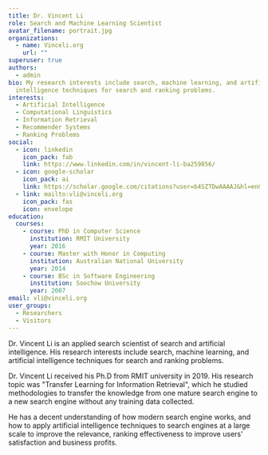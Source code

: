 ```yaml
---
title: Dr. Vincent Li
role: Search and Machine Learning Scientist
avatar_filename: portrait.jpg
organizations:
  - name: Vinceli.org
    url: ""
superuser: true
authors:
  - admin
bio: My research interests include search, machine learning, and artificial
  intelligence techniques for search and ranking problems.
interests:
  - Artificial Intelligence
  - Computational Linguistics
  - Information Retrieval
  - Recommender Systems
  - Ranking Problems
social:
  - icon: linkedin
    icon_pack: fab
    link: https://www.linkedin.com/in/vincent-li-ba259856/
  - icon: google-scholar
    icon_pack: ai
    link: https://scholar.google.com/citations?user=b4SZTDwAAAAJ&hl=en&authuser=4
  - link: mailto:vli@vinceli.org
    icon_pack: fas
    icon: envelope
education:
  courses:
    - course: PhD in Computer Science
      institution: RMIT University
      year: 2016
    - course: Master with Honor in Computing
      institution: Australian National University
      year: 2014
    - course: BSc in Software Engineering
      institution: Soochow University
      year: 2007
email: vli@vinceli.org
user_groups:
  - Researchers
  - Visitors
---
```

Dr. Vincent Li is an applied search scientist of search and artificial intelligence. His research interests include search, machine learning, and artificial intelligence techniques for search and ranking problems.

Dr. Vincent Li received his Ph.D from RMIT university in 2019. His research topic was "Transfer Learning for Information Retrieval", which he studied methodologies to transfer the knowledge from one mature search engine to a new search engine without any training data collected.

He has a decent understanding of how modern search engine works, and how to apply artificial intelligence techniques to search engines at a large scale to improve the relevance, ranking effectiveness to improve users' satisfaction and business profits.